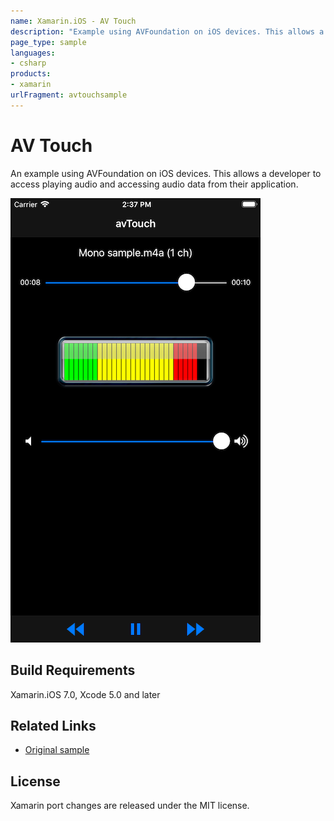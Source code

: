 ```yaml
---
name: Xamarin.iOS - AV Touch
description: "Example using AVFoundation on iOS devices. This allows a developer to access playing audio and accessing audio data from the application..."
page_type: sample
languages:
- csharp
products:
- xamarin
urlFragment: avtouchsample
---
```

# AV Touch

An example using AVFoundation on iOS devices. This allows a developer to access playing audio and accessing audio data from their application.

![Hove View](Screenshots/screenshot-1.png)

## Build Requirements

Xamarin.iOS 7.0, Xcode 5.0 and later

## Related Links

- [Original sample](http://developer.apple.com/library/ios/#samplecode/avTouch/Introduction/Intro.html)

## License

Xamarin port changes are released under the MIT license.
